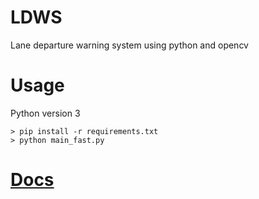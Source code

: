 # LDWS
Lane departure warning system using python and opencv

# Usage
Python version 3
```
> pip install -r requirements.txt
> python main_fast.py
```

# [Docs](./docs)
